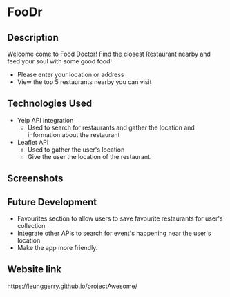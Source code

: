 # FooDr

## Description
Welcome come to Food Doctor! Find the closest Restaurant nearby and feed your soul with some good food!

 - Please enter your location or address
 - View the top 5 restaurants nearby you can visit

## Technologies Used
 - Yelp API integration 
   - Used to search for restaurants and gather the location and information about the restaurant
 - Leaflet API 
   - Used to gather the user's location
   - Give the user the location of the restaurant.

## Screenshots

## Future Development
 - Favourites section to allow users to save favourite restaurants for user's collection
 - Integrate other APIs to search for event's happening near the user's location
 - Make the app more friendly.


## Website link
https://leunggerry.github.io/projectAwesome/